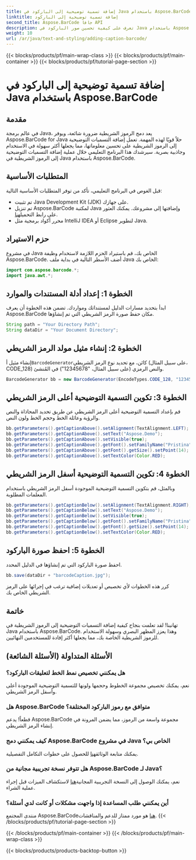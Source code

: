 ```yaml
---
title: إضافة تسمية توضيحية إلى الباركود في Java باستخدام Aspose.BarCode
linktitle: إضافة تسمية توضيحية إلى الباركود
second_title: Aspose.BarCode جافا API
description: تعرف على كيفية تحسين صور الباركود في Java باستخدام Aspose.BarCode. أضف التسميات التوضيحية بسهولة لتحسين تجربة المستخدم.
weight: 10
url: /ar/java/text-and-styling/adding-caption-barcode/
---
```


{{< blocks/products/pf/main-wrap-class >}}
{{< blocks/products/pf/main-container >}}
{{< blocks/products/pf/tutorial-page-section >}}

# إضافة تسمية توضيحية إلى الباركود في Java باستخدام Aspose.BarCode


## مقدمة

في عالم برمجة Java، يعد دمج الرموز الشريطية ضرورة شائعة، ويوفر Aspose.BarCode for Java حلاً قويًا لهذه المهمة. تعمل إضافة التسميات التوضيحية إلى الرموز الشريطية على تحسين معلوماتها، مما يجعلها أكثر سهولة في الاستخدام وجاذبية بصرية. سيرشدك هذا البرنامج التعليمي خلال عملية إضافة التسميات التوضيحية إلى الرموز الشريطية في Java باستخدام Aspose.BarCode.

## المتطلبات الأساسية

قبل الغوص في البرنامج التعليمي، تأكد من توفر المتطلبات الأساسية التالية:

- تم تثبيت Java Development Kit (JDK) على جهازك.
-  تم تنزيل Aspose.BarCode لمكتبة Java وإضافتها إلى مشروعك. يمكنك العثور على رابط التحميل[هنا](https://releases.aspose.com/barcode/java/).
- محرر أكواد برمجية مثل IntelliJ IDEA أو Eclipse لتطوير Java.

## حزم الاستيراد

في مشروع Java الخاص بك، قم باستيراد الحزم اللازمة لاستخدام وظيفة Aspose.BarCode. أضف الأسطر التالية في بداية ملف Java الخاص بك:

```java
import com.aspose.barcode.*;
import java.awt.*;
```

## الخطوة 1: إعداد أدلة المستندات والموارد

ابدأ بتحديد مسارات الدليل لمستنداتك ومواردك. تضمن هذه الخطوة أن يعرف Aspose.BarCode مكان حفظ صورة الرمز الشريطي التي تم إنشاؤها. 

```java
String path = "Your Directory Path";
String dataDir = "Your Document Directory";
```

## الخطوة 2: إنشاء مثيل مولد الرمز الشريطي

 إنشاء مثيل أ`BarcodeGenerator`كائن، مع تحديد نوع الرمز الشريطي (على سبيل المثال، CODE_128) والنص الرمزي (على سبيل المثال، "12345678") في المُنشئ.

```java
BarcodeGenerator bb = new BarcodeGenerator(EncodeTypes.CODE_128, "12345678");
```

## الخطوة 3: تكوين التسمية التوضيحية أعلى الرمز الشريطي

قم بإعداد التسمية التوضيحية أعلى الرمز الشريطي عن طريق تحديد المحاذاة والنص والرؤية وعائلة الخط وحجم الخط ولون النص.

```java
bb.getParameters().getCaptionAbove().setAlignment(TextAlignment.LEFT);
bb.getParameters().getCaptionAbove().setText("Aspose.Demo");
bb.getParameters().getCaptionAbove().setVisible(true);
bb.getParameters().getCaptionAbove().getFont().setFamilyName("Pristina");
bb.getParameters().getCaptionAbove().getFont().getSize().setPoint(14);
bb.getParameters().getCaptionAbove().setTextColor(Color.RED);
```

## الخطوة 4: تكوين التسمية التوضيحية أسفل الرمز الشريطي

وبالمثل، قم بتكوين التسمية التوضيحية الموجودة أسفل الرمز الشريطي باستخدام المعلمات المطلوبة.

```java
bb.getParameters().getCaptionBelow().setAlignment(TextAlignment.RIGHT);
bb.getParameters().getCaptionBelow().setText("Aspose.Demo");
bb.getParameters().getCaptionBelow().setVisible(true);
bb.getParameters().getCaptionBelow().getFont().setFamilyName("Pristina");
bb.getParameters().getCaptionBelow().getFont().getSize().setPoint(14);
bb.getParameters().getCaptionBelow().setTextColor(Color.RED);
```

## الخطوة 5: احفظ صورة الباركود

احفظ صورة الباركود التي تم إنشاؤها في الدليل المحدد.

```java
bb.save(dataDir + "barcodeCaption.jpg");
```

كرر هذه الخطوات لأي تخصيص أو تعديلات إضافية ترغب في إجرائها على الرمز الشريطي الخاص بك.

## خاتمة

تهانينا! لقد تعلمت بنجاح كيفية إضافة التسميات التوضيحية إلى الرموز الشريطية في Java باستخدام Aspose.BarCode. وهذا يعزز المظهر البصري وسهولة الاستخدام للرموز الشريطية الخاصة بك، مما يجعلها أكثر إفادة للمستخدمين النهائيين.

## الأسئلة المتداولة (الأسئلة الشائعة)

### هل يمكنني تخصيص نمط الخط لتعليقات الباركود؟
نعم، يمكنك تخصيص مجموعة الخطوط وحجمها ولونها للتسمية التوضيحية الموجودة أعلى وأسفل الرمز الشريطي.

### هل Aspose.BarCode متوافق مع رموز الباركود المختلفة؟
قطعاً! يدعم Aspose.BarCode مجموعة واسعة من الرموز، مما يضمن المرونة في إنشاء الرمز الشريطي.

### كيف يمكنني دمج Aspose.BarCode في مشروع Java الخاص بي؟
 يمكنك متابعة الوثائق[هنا](https://reference.aspose.com/barcode/java/) للحصول على خطوات التكامل التفصيلية.

### هل تتوفر نسخة تجريبية مجانية من Aspose.BarCode لـ Java؟
 نعم، يمكنك الوصول إلى النسخة التجريبية المجانية[هنا](https://releases.aspose.com/) لاستكشاف الميزات قبل إجراء عملية الشراء.

### أين يمكنني طلب المساعدة إذا واجهت مشكلات أو كانت لدي أسئلة؟
 منتدى المجتمع Aspose.BarCode[هنا](https://forum.aspose.com/c/barcode/13) هو مورد ممتاز للدعم والمناقشات.
{{< /blocks/products/pf/tutorial-page-section >}}

{{< /blocks/products/pf/main-container >}}
{{< /blocks/products/pf/main-wrap-class >}}

{{< blocks/products/products-backtop-button >}}
